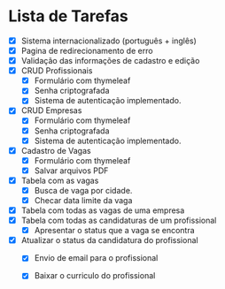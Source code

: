# Lista de Tarefas

- [x] Sistema internacionalizado (português + inglês)
- [x] Pagina de redirecionamento de erro
- [x] Validação das informações de cadastro e edição
- [x] CRUD Profissionais
    - [x] Formulário com thymeleaf 
    - [x] Senha criptografada
    - [x] Sistema de autenticação implementado.
- [x] CRUD Empresas
    - [x] Formulário com thymeleaf 
    - [x] Senha criptografada
    - [x] Sistema de autenticação implementado.
- [x] Cadastro de Vagas
    - [x] Formulário com thymeleaf 
    - [x] Salvar arquivos PDF
- [x] Tabela com as vagas
    - [x] Busca de vaga por cidade.
    - [x] Checar data limite da vaga
- [x] Tabela com todas as vagas de uma empresa
- [x] Tabela com todas as candidaturas de um profissional
    - [x] Apresentar o status que a vaga se encontra
- [x] Atualizar o status da candidatura do profissional
    - [x] Envio de email para o profissional
    - [x] Baixar o curriculo do profissional

